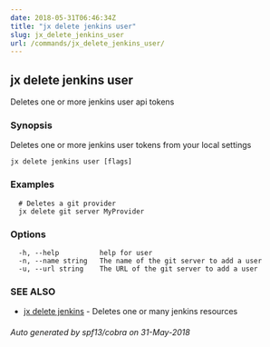 ```yaml
---
date: 2018-05-31T06:46:34Z
title: "jx delete jenkins user"
slug: jx_delete_jenkins_user
url: /commands/jx_delete_jenkins_user/
---
```

## jx delete jenkins user

Deletes one or more jenkins user api tokens

### Synopsis

Deletes one or more jenkins user tokens from your local settings

```
jx delete jenkins user [flags]
```

### Examples

```
  # Deletes a git provider
  jx delete git server MyProvider
```

### Options

```
  -h, --help          help for user
  -n, --name string   The name of the git server to add a user
  -u, --url string    The URL of the git server to add a user
```

### SEE ALSO

* [jx delete jenkins](/commands/jx_delete_jenkins/)	 - Deletes one or many jenkins resources

###### Auto generated by spf13/cobra on 31-May-2018
